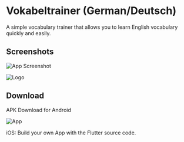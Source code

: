 
# Vokabeltrainer (German/Deutsch)
A simple vocabulary trainer that allows you to learn English vocabulary quickly and easily.

## Screenshots

![App Screenshot](https://i.ibb.co/RPFNKcw/Screenshot-kombi.png)


![Logo](https://i.ibb.co/59QcgNG/logo.png)


## Download
APK Download for Android

![App](https://i.ibb.co/r4mmX2G/X5kt-Akq3-PRW.png)

iOS: Build your own App with the Flutter source code.
